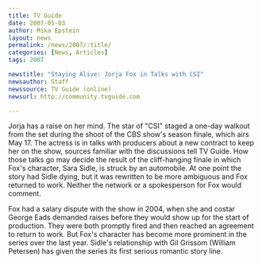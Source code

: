 ```yaml
---
title: TV Guide 
date: 2007-05-03
author: Mika Epstein
layout: news
permalink: /news/2007/:title/
categories: [News, Articles]
tags: 2007

newstitle: "Staying Alive: Jorja Fox in Talks with CSI"
newsauthor: Staff
newssource: TV Guide (online)
newsurl: http://community.tvguide.com

---
```


Jorja has a raise on her mind. The star of "CSI" staged a one-day walkout from the set during the shoot of the CBS show's season finale, which airs May 17. The actress is in talks with producers about a new contract to keep her on the show, sources familiar with the discussions tell TV Guide. How those talks go may decide the result of the cliff-hanging finale in which Fox's character, Sara Sidle, is struck by an automobile. At one point the story had Sidle dying, but it was rewritten to be more ambiguous and Fox returned to work. Neither the network or a spokesperson for Fox would comment.

Fox had a salary dispute with the show in 2004, when she and costar George Eads demanded raises before they would show up for the start of production. They were both promptly fired and then reached an agreement to return to work. But Fox's character has become more prominent in the series over the last year. Sidle's relationship with Gil Grissom (William Petersen) has given the series its first serious romantic story line.